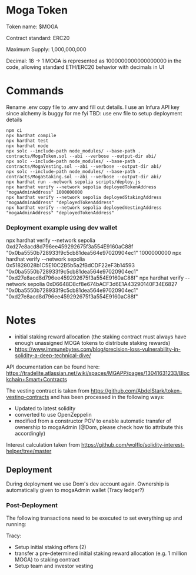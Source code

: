 # Moga Token

Token name: $MOGA

Contract standard: ERC20

Maximum Supply: 1,000,000,000

Decimal: 18 -> 1 MOGA is represented as 1000000000000000000 in the code, allowing standard ETH/ERC20 behavior with decimals in UI

# Commands

Rename .env copy file to .env and fill out details. I use an Infura API key since alchemy is buggy for me fyi
TBD: use env file to setup deployment details

```shell
npm ci
npx hardhat compile
npx hardhat test
npx hardhat node
npx solc --include-path node_modules/ --base-path . contracts/MogaToken.sol --abi --verbose --output-dir abi/
npx solc --include-path node_modules/ --base-path . contracts/MogaVesting.sol --abi --verbose --output-dir abi/
npx solc --include-path node_modules/ --base-path . contracts/MogaStaking.sol --abi --verbose --output-dir abi/
npx hardhat run --network sepolia scripts/deploy.js
npx hardhat verify --network sepolia deployedTokenAddress "mogaAdminAddress" 1000000000
npx hardhat verify --network sepolia deployedStakingAddress "mogaAdminAddress" "deployedTokenAddress"
npx hardhat verify --network sepolia deployedVestingAddress "mogaAdminAddress" "deployedTokenAddress"
```

### Deployment example using dev wallet

npx hardhat verify --network sepolia 0xd27e8acd8d796ee459292675f3a554E9160aC88f "0x0ba5550b728933f9c5cb81dea564e97020904ec1" 1000000000
npx hardhat verify --network sepolia 0x51828028b1C5E10C2B5b5a2fBdCDF22eF3b14593 "0x0ba5550b728933f9c5cb81dea564e97020904ec1" "0xd27e8acd8d796ee459292675f3a554E9160aC88f"
npx hardhat verify --network sepolia 0xD6648D8cf8e674bACF3d6E1A43290140F34E6827 "0x0ba5550b728933f9c5cb81dea564e97020904ec1" "0xd27e8acd8d796ee459292675f3a554E9160aC88f"

# Notes

- initial staking reward allocation (the staking contract must always have enough unassigned MOGA tokens to distribute staking rewards)
- https://www.immunebytes.com/blog/precision-loss-vulnerability-in-solidity-a-deep-technical-dive/

API documentation can be found here: https://tradelite.atlassian.net/wiki/spaces/MGAPP/pages/13041631233/Blockchain+Smart+Contracts

The vesting contract is taken from https://github.com/AbdelStark/token-vesting-contracts and has been processed in the following ways:

- Updated to latest solidity
- converted to use OpenZeppelin
- modified from a constructor POV to enable automatic transfer of ownership to mogaAdmin (@Dom, please check how tio attribute this accordingly)

Interest calculation taken from https://github.com/wolflo/solidity-interest-helper/tree/master

## Deployment

During deployment we use Dom's dev account again. Ownership is automatically given to mogaAdmin wallet (Tracy ledger?)

### Post-Deployment

The following transactions need to be executed to set everything up and running:

Tracy:

- Setup initial staking offers (2)
- transfer a pre-determined initial staking reward allocation (e.g. 1 million MOGA) to staking contract
- Setup team and investor vesting
